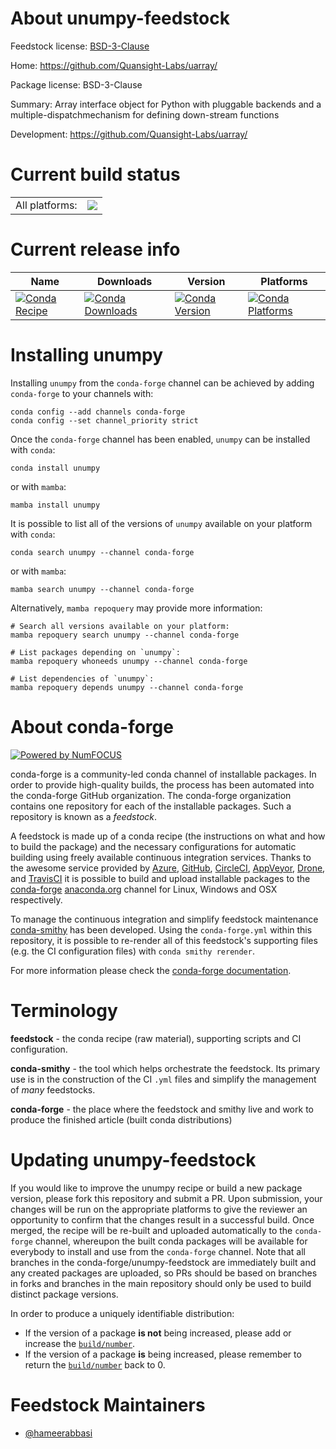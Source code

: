 About unumpy-feedstock
======================

Feedstock license: [BSD-3-Clause](https://github.com/conda-forge/unumpy-feedstock/blob/main/LICENSE.txt)

Home: https://github.com/Quansight-Labs/uarray/

Package license: BSD-3-Clause

Summary: Array interface object for Python with pluggable backends and a multiple-dispatchmechanism for defining down-stream functions

Development: https://github.com/Quansight-Labs/uarray/

Current build status
====================


<table><tr><td>All platforms:</td>
    <td>
      <a href="https://dev.azure.com/conda-forge/feedstock-builds/_build/latest?definitionId=7233&branchName=main">
        <img src="https://dev.azure.com/conda-forge/feedstock-builds/_apis/build/status/unumpy-feedstock?branchName=main">
      </a>
    </td>
  </tr>
</table>

Current release info
====================

| Name | Downloads | Version | Platforms |
| --- | --- | --- | --- |
| [![Conda Recipe](https://img.shields.io/badge/recipe-unumpy-green.svg)](https://anaconda.org/conda-forge/unumpy) | [![Conda Downloads](https://img.shields.io/conda/dn/conda-forge/unumpy.svg)](https://anaconda.org/conda-forge/unumpy) | [![Conda Version](https://img.shields.io/conda/vn/conda-forge/unumpy.svg)](https://anaconda.org/conda-forge/unumpy) | [![Conda Platforms](https://img.shields.io/conda/pn/conda-forge/unumpy.svg)](https://anaconda.org/conda-forge/unumpy) |

Installing unumpy
=================

Installing `unumpy` from the `conda-forge` channel can be achieved by adding `conda-forge` to your channels with:

```
conda config --add channels conda-forge
conda config --set channel_priority strict
```

Once the `conda-forge` channel has been enabled, `unumpy` can be installed with `conda`:

```
conda install unumpy
```

or with `mamba`:

```
mamba install unumpy
```

It is possible to list all of the versions of `unumpy` available on your platform with `conda`:

```
conda search unumpy --channel conda-forge
```

or with `mamba`:

```
mamba search unumpy --channel conda-forge
```

Alternatively, `mamba repoquery` may provide more information:

```
# Search all versions available on your platform:
mamba repoquery search unumpy --channel conda-forge

# List packages depending on `unumpy`:
mamba repoquery whoneeds unumpy --channel conda-forge

# List dependencies of `unumpy`:
mamba repoquery depends unumpy --channel conda-forge
```


About conda-forge
=================

[![Powered by
NumFOCUS](https://img.shields.io/badge/powered%20by-NumFOCUS-orange.svg?style=flat&colorA=E1523D&colorB=007D8A)](https://numfocus.org)

conda-forge is a community-led conda channel of installable packages.
In order to provide high-quality builds, the process has been automated into the
conda-forge GitHub organization. The conda-forge organization contains one repository
for each of the installable packages. Such a repository is known as a *feedstock*.

A feedstock is made up of a conda recipe (the instructions on what and how to build
the package) and the necessary configurations for automatic building using freely
available continuous integration services. Thanks to the awesome service provided by
[Azure](https://azure.microsoft.com/en-us/services/devops/), [GitHub](https://github.com/),
[CircleCI](https://circleci.com/), [AppVeyor](https://www.appveyor.com/),
[Drone](https://cloud.drone.io/welcome), and [TravisCI](https://travis-ci.com/)
it is possible to build and upload installable packages to the
[conda-forge](https://anaconda.org/conda-forge) [anaconda.org](https://anaconda.org/)
channel for Linux, Windows and OSX respectively.

To manage the continuous integration and simplify feedstock maintenance
[conda-smithy](https://github.com/conda-forge/conda-smithy) has been developed.
Using the ``conda-forge.yml`` within this repository, it is possible to re-render all of
this feedstock's supporting files (e.g. the CI configuration files) with ``conda smithy rerender``.

For more information please check the [conda-forge documentation](https://conda-forge.org/docs/).

Terminology
===========

**feedstock** - the conda recipe (raw material), supporting scripts and CI configuration.

**conda-smithy** - the tool which helps orchestrate the feedstock.
                   Its primary use is in the construction of the CI ``.yml`` files
                   and simplify the management of *many* feedstocks.

**conda-forge** - the place where the feedstock and smithy live and work to
                  produce the finished article (built conda distributions)


Updating unumpy-feedstock
=========================

If you would like to improve the unumpy recipe or build a new
package version, please fork this repository and submit a PR. Upon submission,
your changes will be run on the appropriate platforms to give the reviewer an
opportunity to confirm that the changes result in a successful build. Once
merged, the recipe will be re-built and uploaded automatically to the
`conda-forge` channel, whereupon the built conda packages will be available for
everybody to install and use from the `conda-forge` channel.
Note that all branches in the conda-forge/unumpy-feedstock are
immediately built and any created packages are uploaded, so PRs should be based
on branches in forks and branches in the main repository should only be used to
build distinct package versions.

In order to produce a uniquely identifiable distribution:
 * If the version of a package **is not** being increased, please add or increase
   the [``build/number``](https://docs.conda.io/projects/conda-build/en/latest/resources/define-metadata.html#build-number-and-string).
 * If the version of a package **is** being increased, please remember to return
   the [``build/number``](https://docs.conda.io/projects/conda-build/en/latest/resources/define-metadata.html#build-number-and-string)
   back to 0.

Feedstock Maintainers
=====================

* [@hameerabbasi](https://github.com/hameerabbasi/)


